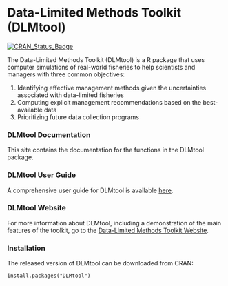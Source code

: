 # Data-Limited Methods Toolkit (DLMtool)
[![CRAN_Status_Badge](http://www.r-pkg.org/badges/version/DLMtool)](http://cran.r-project.org/package=DLMtool)

The Data-Limited Methods Toolkit (DLMtool) is a R package that uses computer simulations of real-world fisheries to help scientists and managers with three common objectives: 

1. Identifying effective management methods given the uncertainties associated with data-limited fisheries
1. Computing explicit management recommendations based on the best-available data
1. Prioritizing future data collection programs 

### DLMtool Documentation 
This site contains the documentation for the functions in the DLMtool package.  

### DLMtool User Guide
A comprehensive user guide for DLMtool is available [here](userguide/index.html).

### DLMtool Website
For more information about DLMtool, including a demonstration of the main features of the toolkit, go to the [Data-Limited Methods Toolkit Website](http://datalimitedtoolkit.org/).

### Installation

The released version of DLMtool can be downloaded from CRAN:

```
install.packages("DLMtool")
```
